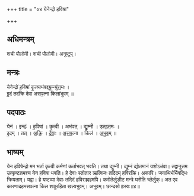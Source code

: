 +++
title = "०४ येनेन्द्रो हविषा"

+++
## अधिमन्त्रम्
शची पौलोमी। शची पौलोमी। अनुष्टुप्।

## मन्त्रः
येनेन्द्रो॑ ह॒विषा॑ कृ॒त्व्यभ॑वद्द्यु॒म्न्यु॑त्त॒मः ।  
इ॒दं तद॑क्रि देवा असप॒त्ना किला॑भुवम् ॥

## पदपाठः
येन॑ । इन्द्रः॑ । ह॒विषा॑ । कृ॒त्वी । अभ॑वत् । द्यु॒म्नी । उ॒त्ऽत॒मः ।  
इ॒दम् । तत् । अ॒क्रि॒ । दे॒वाः॒ । अ॒स॒प॒त्ना । किल॑ । अ॒भु॒व॒म् ॥

## भाष्यम्
येन हविषेन्द्रो मम भर्ता कृत्वी कर्मणां कर्ताभवत् भवति। तथा द्युम्नी। द्युम्नं द्योतमानं यशोऽन्नंवा। तद्वानुत्तम उत्कृष्टतमश्च येन हविषा भवति। हे देवाः स्तोतार ऋत्विजः तदिदम् हविरक्रि। अकारि। जयाथिर्भर्भिवद्भिः क्रियताम्। यद्वा। हे यष्टव्या देवाः तदिदं हविरक्र्यहमपि। करोतेर्लुङीट मन्त्रे घसेति च्लेर्लुक्। अत एव कारणादहमसपत्ना किल शत्रुरहिता खल्वभुवम्। अभूवम्। छान्दसो ह्रस्वः॥४॥